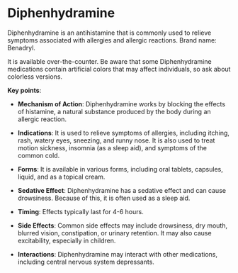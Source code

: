 <!--
source: gpt-3 + jph editing
brands: Benadryl
tags: antihistamine
-->

# Diphenhydramine

Diphenhydramine is an antihistamine that is commonly used to relieve symptoms associated with allergies and allergic reactions. Brand name: Benadryl.

It is available over-the-counter. Be aware that some Diphenhydramine medications contain artificial colors that may affect individuals, so ask about colorless versions.

**Key points**:

* **Mechanism of Action**: Diphenhydramine works by blocking the effects of histamine, a natural substance produced by the body during an allergic reaction.

* **Indications**: It is used to relieve symptoms of allergies, including itching, rash, watery eyes, sneezing, and runny nose. It is also used to treat motion sickness, insomnia (as a sleep aid), and symptoms of the common cold.

* **Forms**: It is available in various forms, including oral tablets, capsules, liquid, and as a topical cream.

* **Sedative Effect**: Diphenhydramine has a sedative effect and can cause drowsiness. Because of this, it is often used as a sleep aid.

* **Timing**: Effects typically last for 4-6 hours.

* **Side Effects**: Common side effects may include drowsiness, dry mouth, blurred vision, constipation, or urinary retention. It may also cause excitability, especially in children.

* **Interactions**: Diphenhydramine may interact with other medications, including central nervous system depressants.
